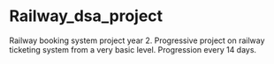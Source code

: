 # Railway_dsa_project

Railway booking system project year 2.
 Progressive project on railway ticketing system from a very basic level.
 Progression every 14 days.
